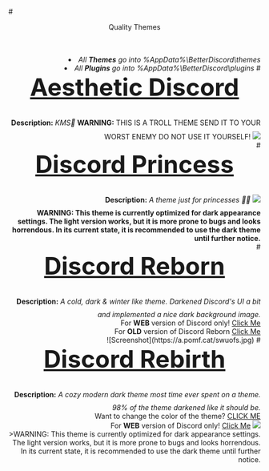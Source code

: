 #<DIV ALIGN=CENTER>Quality Themes</div><br><div align=right><br>
<li><i>All <b>Themes</b> go into %AppData%\BetterDiscord\themes</i>
<li><i>All <b>Plugins</b> go into %AppData%\BetterDiscord\plugins</i>
#<font size="25"><b><DIV ALIGN=CENTER><a href="https://github.com/Chaotiic/Discord-Themes/blob/master/Themes/Aesthetic%20Discord.theme.css">Aesthetic Discord</a></div></b></font>
<b>Description:</b><i> KMS🏻</i>
<b>WARNING:</b> THIS IS A TROLL THEME SEND IT TO YOUR WORST ENEMY DO NOT USE IT YOURSELF!
<img href="https://github.com/Chaotiic/Discord-Themes/blob/master/Themes/Aesthetic%20Discord.theme.css" src="https://a.pomf.cat/vvjkzd.png"></img><br>
#<font size="25"><b><DIV ALIGN=CENTER><a href="https://github.com/Chaotiic/Discord-Themes/blob/master/Themes/Discord%20Princess.theme.css">Discord Princess</a></div></b></font>
<b>Description:</b><i> A theme just for princesses 👸🏻</i>
<img href="https://github.com/Chaotiic/Discord-Themes/blob/master/Themes/Discord%20Princess.theme.css" src="https://a.pomf.cat/qtoppj.png"></img><br>
<b>WARNING: This theme is currently optimized for dark appearance settings. The light version works, but it is more prone to bugs and looks horrendous. In its current state, it is recommended to use the dark theme until further notice.</b><br>
#<font size="25"><b><DIV ALIGN=CENTER><a href="https://github.com/Chaotiic/Discord-Themes-and-Plugins/blob/master/Themes/Discord%20Reborn.theme.css">Discord Reborn</a></div></b></font>
<b>Description:</b><i> A cold, dark & winter like theme. Darkened Discord's UI a bit and implemented a nice dark background image.</i></b><br>
For <b>WEB</b> version of Discord only! <a href="https://userstyles.org/styles/125848/discord-reborn">Click Me</a><br>
For <b>OLD</b> version of Discord Reborn <a href="https://skidpaste.org/N5ClcJFh">Click Me</a><br>
![Screenshot](https://a.pomf.cat/swuofs.jpg)
#<font size="25"><b><DIV ALIGN=CENTER><a href="https://github.com/Chaotiic/Discord-Themes-and-Plugins/blob/master/Themes/Discord%20Rebirth.css">Discord Rebirth</a></div></b></font>
<b>Description:</b><i> A cozy modern dark theme most time ever spent on a theme. 98% of the theme darkened like it should be.</i> </b><br>Want to change the color of the theme? <a href="http://pastebin.com/jNQLS005">CLICK ME</a><br>
For <b>WEB</b> version of Discord only! <a href="https://userstyles.org/styles/125412/discord-rebirth">Click Me</a>
<img href="https://github.com/Chaotiic/Discord-Themes-and-Plugins/blob/master/Themes/Dark%20Mode%20Rebirth.css" src="https://i.imgur.com/lPdrdDe.png"></img><br>
>WARNING: This theme is currently optimized for dark appearance settings. The light version works, but it is more prone to bugs and looks horrendous. In its current state, it is recommended to use the dark theme until further notice.
